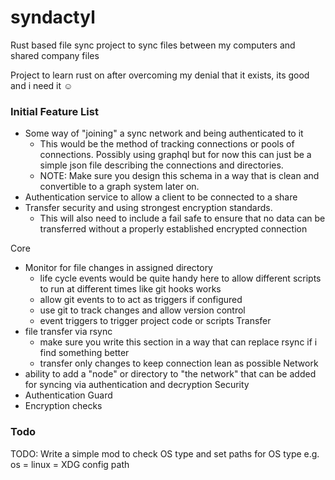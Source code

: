 # syndactyl
Rust based file sync project to sync files between my computers and shared company files

Project to learn rust on after overcoming my denial that it exists, its good and i need it ☺️

### Initial Feature List
- Some way of "joining" a sync network and being authenticated to it
	- This would be the method of tracking connections or pools of connections. Possibly using graphql but for now this can just be a simple json file describing the connections and directories. 
	- NOTE: Make sure you design this schema in a way that is clean and convertible to a graph system later on.
- Authentication service to allow a client to be connected to a share
- Transfer security and using strongest encryption standards. 
	- This will also need to include a fail safe to ensure that no data can be transferred without a properly established encrypted connection

Core
- Monitor for file changes in assigned directory
	- life cycle events would be quite handy here to allow different scripts to run at different times like git hooks works
	- allow git events to to act as triggers if configured
	- use git to track changes and allow version control
	- event triggers to trigger project code or scripts
Transfer
- file transfer via rsync
	- make sure you write this section in a way that can replace rsync if i find something better
	- transfer only changes to keep connection lean as possible
Network
- ability to add a "node" or directory to "the network" that can be added for syncing via authentication and decryption
Security
- Authentication Guard
- Encryption checks

### Todo
TODO: Write a simple mod to check OS type and set paths for OS type e.g. os = linux = XDG config path
